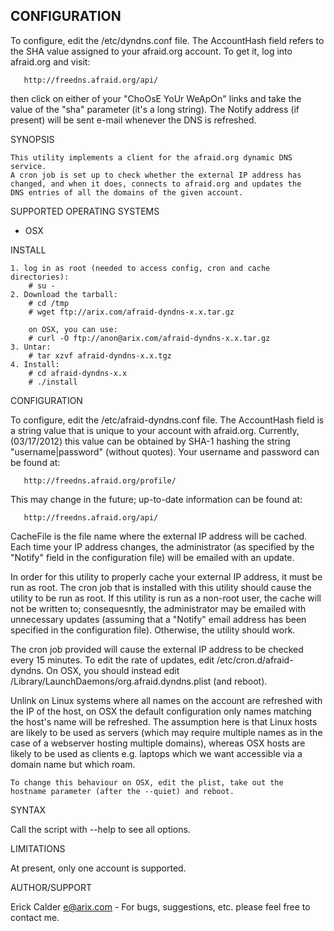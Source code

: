CONFIGURATION
-------------

   To configure, edit the /etc/dyndns.conf file.  The AccountHash
   field refers to the SHA value assigned to your afraid.org account.
   To get it, log into afraid.org and visit:

	   http://freedns.afraid.org/api/

   then click on either of your "ChoOsE YoUr WeApOn" links and take
   the value of the "sha" parameter (it's a long string). The Notify
   address (if present) will be sent e-mail whenever the DNS is
   refreshed.


SYNOPSIS

    This utility implements a client for the afraid.org dynamic DNS service.
    A cron job is set up to check whether the external IP address has
    changed, and when it does, connects to afraid.org and updates the
    DNS entries of all the domains of the given account.

SUPPORTED OPERATING SYSTEMS

   * OSX

INSTALL

    1. log in as root (needed to access config, cron and cache directories):
        # su -
    2. Download the tarball:
	    # cd /tmp
	    # wget ftp://arix.com/afraid-dyndns-x.x.tar.gz

	    on OSX, you can use:
        # curl -O ftp://anon@arix.com/afraid-dyndns-x.x.tar.gz
    3. Untar:
	    # tar xzvf afraid-dyndns-x.x.tgz
    4. Install:
	    # cd afraid-dyndns-x.x
	    # ./install

CONFIGURATION

   To configure, edit the /etc/afraid-dyndns.conf file. The AccountHash field
   is a string value that is unique to your account with afraid.org. Currently,
   (03/17/2012) this value can be obtained by SHA-1 hashing the string
   "username|password" (without quotes). Your username and password can be found
   at:

       http://freedns.afraid.org/profile/

   This may change in the future; up-to-date information can be found at:

	   http://freedns.afraid.org/api/

   CacheFile is the file name where the external IP address will be cached.
   Each time your IP address changes, the administrator (as specified by the
   "Notify" field in the configuration file) will be emailed with an update.

   In order for this utility to properly cache your external IP address, it must
   be run as root. The cron job that is installed with this utility should cause
   the utility to be run as root. If this utility is run as a non-root user, the
   cache will not be written to; consequesntly, the administrator may be emailed
   with unnecessary updates (assuming that a "Notify" email address has been
   specified in the configuration file). Otherwise, the utility should work.

   The cron job provided will cause the external IP address to be checked every
   15 minutes. To edit the rate of updates, edit /etc/cron.d/afraid-dyndns. On
   OSX, you should instead edit /Library/LaunchDaemons/org.afraid.dyndns.plist
   (and reboot).

   Unlink on Linux systems where all names on the account are refreshed with
   the IP of the host, on OSX the default configuration only names matching
   the host's name will be refreshed. The assumption here is that Linux
   hosts are likely to be used as servers (which may require multiple names
   as in the case of a webserver hosting multiple domains), whereas OSX
   hosts are likely to be used as clients e.g. laptops which we want
   accessible via a domain name but which roam.

	To change this behaviour on OSX, edit the plist, take out the
    hostname parameter (after the --quiet) and reboot.

SYNTAX

   Call the script with --help to see all options.

LIMITATIONS

   At present, only one account is supported.

AUTHOR/SUPPORT

   Erick Calder <e@arix.com> - For bugs, suggestions, etc. please
   feel free to contact me.
